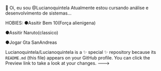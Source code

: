 👋 Oi, eu sou @Lucianoquintela
Atualmente estou cursando análise e desenvolvimento de sistemas... 

HOBIES:
●Assitir Bem 10(Força alienigena)


●Assitir Naruto(classico)


●Jogar Gta SanAndreas 

Lucianoquintela/Lucianoquintela is a ✨ special ✨ repository because its `README.md` (this file) appears on your GitHub profile.
You can click the Preview link to take a look at your changes.
--->
